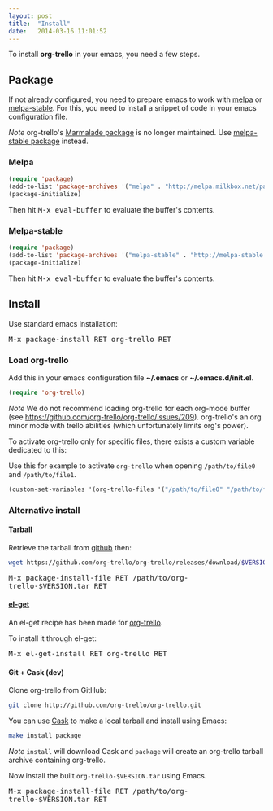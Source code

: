 ```yaml
---
layout: post
title:  "Install"
date:   2014-03-16 11:01:52
---
```


To install **org-trello** in your emacs, you need a few steps.

## Package

If not already configured, you need to prepare emacs to work with [melpa](http://melpa.milkbox.net/#/getting-started) or [melpa-stable](http://melpa-stable.milkbox.net/#/getting-started).
For this, you need to install a snippet of code in your emacs configuration file.

*Note*
org-trello's [Marmalade package](http://marmalade-repo.org/packages/org-trello) is no longer maintained. Use [melpa-stable package](http://melpa-stable.milkbox.net/#/org-trello) instead.

### Melpa

``` lisp
(require 'package)
(add-to-list 'package-archives '("melpa" . "http://melpa.milkbox.net/packages/") t)
(package-initialize)
```

Then hit <kbd>M-x eval-buffer</kbd> to evaluate the buffer's contents.

### Melpa-stable

``` lisp
(require 'package)
(add-to-list 'package-archives '("melpa-stable" . "http://melpa-stable.milkbox.net/packages/") t)
(package-initialize)
```

Then hit <kbd>M-x eval-buffer</kbd> to evaluate the buffer's contents.

## Install

Use standard emacs installation:

<kbd>M-x package-install RET org-trello RET</kbd>

### Load org-trello

Add this in your emacs configuration file **~/.emacs** or **~/.emacs.d/init.el**.

``` lisp
(require 'org-trello)
```

*Note*
We do not recommend loading org-trello for each org-mode buffer (see https://github.com/org-trello/org-trello/issues/209).
org-trello's an org minor mode with trello abilities (which unfortunately limits org's power).

To activate org-trello only for specific files, there exists a custom variable dedicated to this:

Use this for example to activate `org-trello` when opening `/path/to/file0` and `/path/to/file1`.

``` lisp
(custom-set-variables '(org-trello-files '("/path/to/file0" "/path/to/file1")))
```

### Alternative install

#### Tarball

Retrieve the tarball from [github](https://github.com/org-trello/org-trello/releases) then:

```sh
wget https://github.com/org-trello/org-trello/releases/download/$VERSION/org-trello-$VERSION.tar -o /path/to/org-trello-$VERSION.tar
```

<kbd>M-x package-install-file RET /path/to/org-trello-$VERSION.tar RET</kbd>

#### [el-get](https://github.com/dimitri/el-get)

An el-get recipe has been made for [org-trello](https://github.com/dimitri/el-get/blob/master/recipes/org-trello.rcp).

To install it through el-get:

<kbd>M-x el-get-install RET org-trello RET</kbd>

#### Git + Cask (dev)

Clone org-trello from GitHub:

```sh
git clone http://github.com/org-trello/org-trello.git
```

You can use [Cask](https://cask.github.io/) to make a local tarball and install using Emacs:

```sh
make install package
```

*Note* `install` will download Cask and `package` will create an org-trello tarball archive containing org-trello.

Now install the built `org-trello-$VERSION.tar` using Emacs.

<kbd>M-x package-install-file RET /path/to/org-trello-$VERSION.tar RET</kbd>
